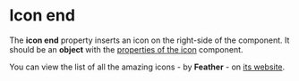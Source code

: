 # Icon end

The **icon end** property inserts an icon on the right-side of the component. It should be an **object** with the [properties of the icon](/docs/components/icon) component.

You can view the list of all the amazing icons - by **Feather** - on <a href="https://feathericons.com/" target="_blank">its website</a>.
